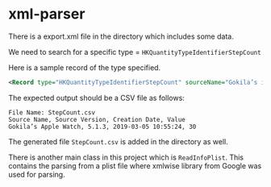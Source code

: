 # xml-parser
There is a export.xml file in the directory which includes some data. 

We need to search for a specific type = `HKQuantityTypeIdentifierStepCount`

Here is a sample record of the type specified. 

```xml
<Record type="HKQuantityTypeIdentifierStepCount" sourceName="Gokila’s iPhone" sourceVersion="11.2.1" device="&lt;&lt;HKDevice: 0x28090a440&gt;, name:iPhone, manufacturer:Apple, model:iPhone, hardware:iPhone10,1, software:11.2.1&gt;" unit="count" creationDate="2018-01-26 14:50:05 -0500" startDate="2018-01-26 14:16:39 -0500" endDate="2018-01-26 14:24:29 -0500" value="20"/>
```

The expected output should be a CSV file as follows:
 
```
File Name: StepCount.csv
Source Name, Source Version, Creation Date, Value
Gokila’s Apple Watch, 5.1.3, 2019-03-05 10:55:24, 30
```
The generated file `StepCount.csv` is added in the directory as well.

There is another main class in this project which is `ReadInfoPlist`. This contains the parsing from a plist file where xmlwise library from Google was used for parsing. 
